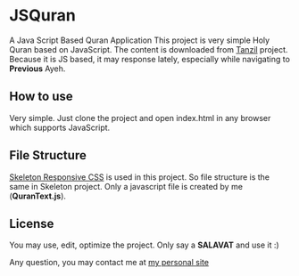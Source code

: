 # JSQuran
A Java Script Based Quran Application
This project is very simple Holy Quran based on JavaScript. The content is downloaded from [Tanzil](http://tanzil.net) project. Because it is JS based, it may response lately, especially while navigating to **Previous** Ayeh.

## How to use
Very simple. Just clone the project and open index.html in any browser which supports JavaScript.

## File Structure
[Skeleton Responsive CSS](http://getskeleton.com) is used in this project. So file structure is the same in Skeleton project. Only a javascript file is created by me (**QuranText.js**).

## License
You may use, edit, optimize the project. Only say a **SALAVAT** and use it :)

Any question, you may contact me at [my personal site](http://mstajbakhsh.ir)

